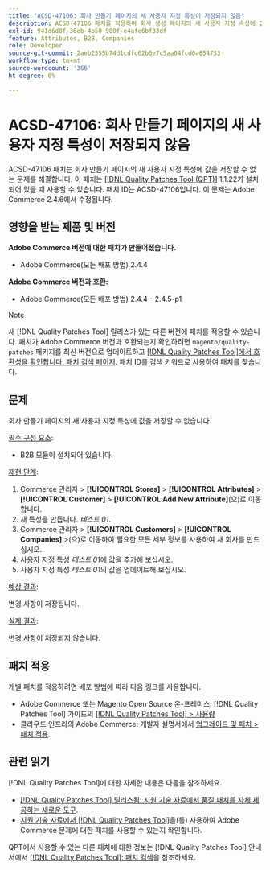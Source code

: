 ```yaml
---
title: "ACSD-47106: 회사 만들기 페이지의 새 사용자 지정 특성이 저장되지 않음"
description: ACSD-47106 패치를 적용하여 회사 생성 페이지의 새 사용자 지정 속성에 값을 저장할 수 없는 Adobe Commerce 문제를 해결합니다.
exl-id: 941d6d8f-36eb-4b50-980f-e4afe6bf33df
feature: Attributes, B2B, Companies
role: Developer
source-git-commit: 2aeb2355b74d1cdfc62b5e7c5aa04fcd0a654733
workflow-type: tm+mt
source-wordcount: '366'
ht-degree: 0%

---
```


# ACSD-47106: 회사 만들기 페이지의 새 사용자 지정 특성이 저장되지 않음

ACSD-47106 패치는 회사 만들기 페이지의 새 사용자 지정 특성에 값을 저장할 수 없는 문제를 해결합니다. 이 패치는 [[!DNL Quality Patches Tool (QPT)]](/help/announcements/adobe-commerce-announcements/magento-quality-patches-released-new-tool-to-self-serve-quality-patches.md) 1.1.22가 설치되어 있을 때 사용할 수 있습니다. 패치 ID는 ACSD-47106입니다. 이 문제는 Adobe Commerce 2.4.6에서 수정됩니다.

## 영향을 받는 제품 및 버전

**Adobe Commerce 버전에 대한 패치가 만들어졌습니다.**

* Adobe Commerce(모든 배포 방법) 2.4.4

**Adobe Commerce 버전과 호환:**

* Adobe Commerce(모든 배포 방법) 2.4.4 - 2.4.5-p1

>[!NOTE]
>
>새 [!DNL Quality Patches Tool] 릴리스가 있는 다른 버전에 패치를 적용할 수 있습니다. 패치가 Adobe Commerce 버전과 호환되는지 확인하려면 `magento/quality-patches` 패키지를 최신 버전으로 업데이트하고 [[!DNL Quality Patches Tool]에서 호환성을 확인합니다. 패치 검색 페이지](https://experienceleague.adobe.com/tools/commerce-quality-patches/index.html). 패치 ID를 검색 키워드로 사용하여 패치를 찾습니다.

## 문제

회사 만들기 페이지의 새 사용자 지정 특성에 값을 저장할 수 없습니다.

<u>필수 구성 요소</u>:

* B2B 모듈이 설치되어 있습니다.

<u>재현 단계</u>:

1. Commerce 관리자 > **[!UICONTROL Stores]** > **[!UICONTROL Attributes]** > **[!UICONTROL Customer]** > **[!UICONTROL Add New Attribute]**(으)로 이동합니다.
1. 새 특성을 만듭니다. _테스트 01_.
1. Commerce 관리자 > **[!UICONTROL Customers]** > **[!UICONTROL Companies]** >(으)로 이동하여 필요한 모든 세부 정보를 사용하여 새 회사를 만드십시오.
1. 사용자 지정 특성 _테스트 01_&#x200B;에 값을 추가해 보십시오.
1. 사용자 지정 특성 _테스트 01_&#x200B;의 값을 업데이트해 보십시오.

<u>예상 결과</u>:

변경 사항이 저장됩니다.

<u>실제 결과</u>:

변경 사항이 저장되지 않습니다.

## 패치 적용

개별 패치를 적용하려면 배포 방법에 따라 다음 링크를 사용합니다.

* Adobe Commerce 또는 Magento Open Source 온-프레미스: [!DNL Quality Patches Tool] 가이드의 [[!DNL Quality Patches Tool] > 사용량](https://experienceleague.adobe.com/docs/commerce-operations/tools/quality-patches-tool/usage.html)
* 클라우드 인프라의 Adobe Commerce: 개발자 설명서에서 [업그레이드 및 패치 > 패치 적용](https://experienceleague.adobe.com/en/docs/commerce-cloud-service/user-guide/develop/upgrade/apply-patches).

## 관련 읽기

[!DNL Quality Patches Tool]에 대한 자세한 내용은 다음을 참조하세요.

* [[!DNL Quality Patches Tool] 릴리스됨: 지원 기술 자료에서 품질 패치를 자체 제공하는 새로운 도구](/help/announcements/adobe-commerce-announcements/magento-quality-patches-released-new-tool-to-self-serve-quality-patches.md).
* [지원 기술 자료에서  [!DNL Quality Patches Tool]](/help/support-tools/patches-available-in-qpt-tool/check-patch-for-magento-issue-with-magento-quality-patches.md)을(를) 사용하여 Adobe Commerce 문제에 대한 패치를 사용할 수 있는지 확인합니다.

QPT에서 사용할 수 있는 다른 패치에 대한 정보는 [!DNL Quality Patches Tool] 안내서에서 [[!DNL Quality Patches Tool]: 패치 검색](https://experienceleague.adobe.com/tools/commerce-quality-patches/index.html)을 참조하세요.
